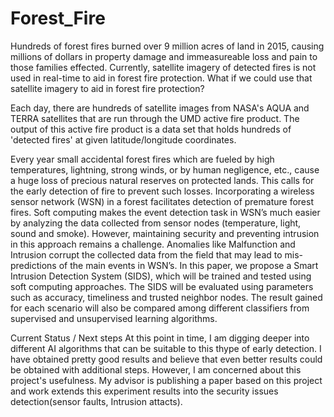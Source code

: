 # Forest_Fire
Hundreds of forest fires burned over 9 million acres of land in 2015, causing millions of dollars in property damage and immeasureable loss and pain to those families effected. Currently, satellite imagery of detected fires is not used in real-time to aid in forest fire protection. What if we could use that satellite imagery to aid in forest fire protection?

Each day, there are hundreds of satellite images from NASA's AQUA and TERRA satellites that are run through the UMD active fire product. The output of this active fire product is a data set that holds hundreds of 'detected fires' at given latitude/longitude coordinates.

Every year small accidental forest fires which are fueled by high temperatures, lightning, strong winds, or by human negligence, etc., cause a huge loss of precious natural reserves on protected lands. This calls for the early detection of fire to prevent such losses. Incorporating a wireless sensor network (WSN) in a forest facilitates detection of premature forest fires. Soft computing makes the event detection task in WSN’s much easier by analyzing the data collected from sensor nodes (temperature, light, sound and smoke). However, maintaining security and preventing intrusion in this approach remains a challenge. Anomalies like Malfunction and Intrusion corrupt the collected data from the field that may lead to mis-predictions of the main events in WSN’s. In this paper, we propose a Smart Intrusion Detection System (SIDS), which will be trained and tested using soft computing approaches. The SIDS will be evaluated using parameters such as accuracy, timeliness and trusted neighbor nodes. The result gained for each scenario will also be compared among different classifiers from supervised and unsupervised learning algorithms.

Current Status / Next steps
At this point in time, I am digging deeper into different AI algorithms that can be suitable to this thype of early detection. I have obtained pretty good results and believe that even better results could be obtained with additional steps. However, I am concerned about this project's usefulness. My advisor is publishing a paper based on this project and work extends this experiment results into the security issues detection(sensor faults, Intrusion attacts).
